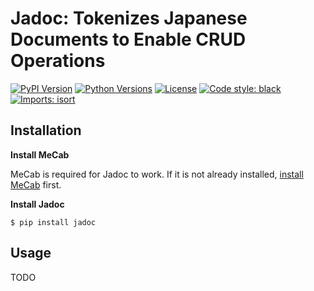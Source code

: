 # Jadoc: Tokenizes Japanese Documents to Enable CRUD Operations

[![PyPI Version](https://img.shields.io/pypi/v/jadoc.svg)](https://pypi.org/pypi/jadoc/)
[![Python Versions](https://img.shields.io/pypi/pyversions/jadoc.svg)](https://pypi.org/pypi/jadoc/)
[![License](https://img.shields.io/pypi/l/jadoc.svg)](https://github.com/poyo46/jadoc/blob/main/LICENSE)
[![Code style: black](https://img.shields.io/badge/code%20style-black-000000.svg)](https://github.com/psf/black)
[![Imports: isort](https://img.shields.io/badge/%20imports-isort-%231674b1?style=flat&labelColor=ef8336)](https://pycqa.github.io/isort/)

## Installation

**Install MeCab**

MeCab is required for Jadoc to work.
If it is not already installed, [install MeCab](https://taku910.github.io/mecab/) first.

**Install Jadoc**

```console
$ pip install jadoc
```

## Usage
TODO
